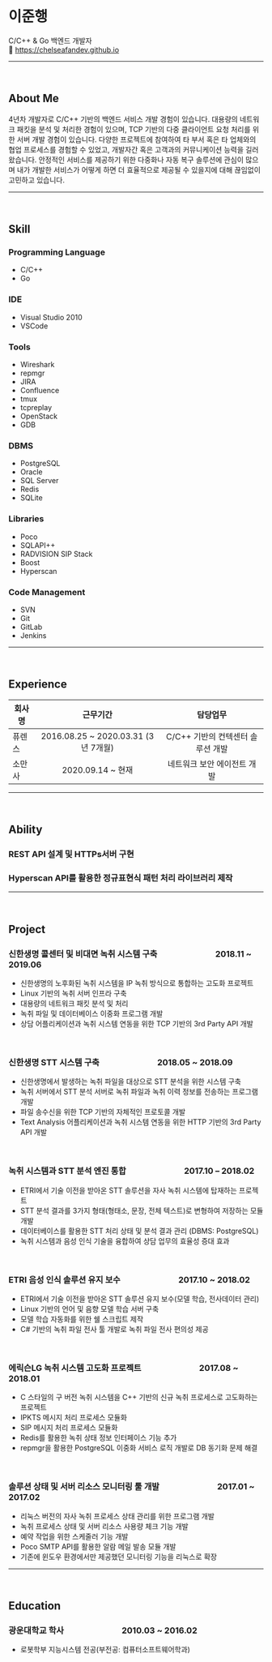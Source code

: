 # 이준행

C/C++ & Go 백엔드 개발자  
:link:  https://chelseafandev.github.io  

---

<br>

## About Me

4년차 개발자로 C/C++ 기반의 백엔드 서비스 개발 경험이 있습니다. 대용량의 네트워크 패킷을 분석 및 처리한 경험이 있으며, TCP 기반의 다중 클라이언트 요청 처리를 위한 서버 개발 경험이 있습니다. 다양한 프로젝트에 참여하여 타 부서 혹은 타 업체와의 협업 프로세스를 경험할 수 있었고, 개발자간 혹은 고객과의 커뮤니케이션 능력을 길러왔습니다. 안정적인 서비스를 제공하기 위한 다중화나 자동 복구 솔루션에 관심이 많으며 내가 개발한 서비스가 어떻게 하면 더 효율적으로 제공될 수 있을지에 대해 끊임없이 고민하고 있습니다.

---

<br>

## Skill

### Programming Language

- C/C++
- Go

### IDE

- Visual Studio 2010
- VSCode

### Tools

- Wireshark
- repmgr
- JIRA
- Confluence
- tmux
- tcpreplay
- OpenStack
- GDB

### DBMS

- PostgreSQL
- Oracle
- SQL Server
- Redis
- SQLite

### Libraries

- Poco
- SQLAPI++
- RADVISION SIP Stack
- Boost
- Hyperscan

### Code Management

- SVN
- Git
- GitLab
- Jenkins

---

<br>

## Experience

|**회사명**|**근무기간**|**담당업무**|
|---|:---:|:---:|
|퓨렌스|2016.08.25 ~ 2020.03.31 (3년 7개월)|C/C++ 기반의 컨텍센터 솔루션 개발|
|소만사|2020.09.14 ~ 현재|네트워크 보안 에이전트 개발|

---

<br>

## Ability

### REST API 설계 및 HTTPs서버 구현

### Hyperscan API를 활용한 정규표현식 패턴 처리 라이브러리 제작

---

<br>

## Project

### 신한생명 콜센터 및 비대면 녹취 시스템 구축　　　　　　　2018.11 ~ 2019.06

- 신한생명의 노후화된 녹취 시스템을 IP 녹취 방식으로 통합하는 고도화 프로젝트
- Linux 기반의 녹취 서버 인프라 구축
- 대용량의 네트워크 패킷 분석 및 처리
- 녹취 파일 및 데이터베이스 이중화 프로그램 개발
- 상담 어플리케이션과 녹취 시스템 연동을 위한 TCP 기반의 3rd Party API 개발

<br>

### 신한생명 STT 시스템 구축　　　　　　　2018.05 ~ 2018.09

- 신한생명에서 발생하는 녹취 파일을 대상으로 STT 분석을 위한 시스템 구축
- 녹취 서버에서 STT 분석 서버로 녹취 파일과 녹취 이력 정보를 전송하는 프로그램 개발
- 파일 송수신을 위한 TCP 기반의 자체적인 프로토콜 개발
- Text Analysis 어플리케이션과 녹취 시스템 연동을 위한 HTTP 기반의 3rd Party API 개발

<br>

### 녹취 시스템과 STT 분석 엔진 통합　　　　　　　2017.10 – 2018.02

- ETRI에서 기술 이전을 받아온 STT 솔루션을 자사 녹취 시스템에 탑재하는 프로젝트
- STT 분석 결과를 3가지 형태(형태소, 문장, 전체 텍스트)로 변형하여 저장하는 모듈 개발
- 데이터베이스를 활용한 STT 처리 상태 및 분석 결과 관리 (DBMS: PostgreSQL)
- 녹취 시스템과 음성 인식 기술을 융합하여 상담 업무의 효율성 증대 효과

<br>

### ETRI 음성 인식 솔루션 유지 보수　　　　　　　2017.10 ~ 2018.02

- ETRI에서 기술 이전을 받아온 STT 솔루션 유지 보수(모델 학습, 전사데이터 관리)
- Linux 기반의 언어 및 음향 모델 학습 서버 구축
- 모델 학습 자동화를 위한 쉘 스크립트 제작
- C# 기반의 녹취 파일 전사 툴 개발로 녹취 파일 전사 편의성 제공

<br>

### 에릭슨LG 녹취 시스템 고도화 프로젝트　　　　　　　2017.08 ~ 2018.01

- C 스타일의 구 버전 녹취 시스템을 C++ 기반의 신규 녹취 프로세스로 고도화하는 프로젝트
- IPKTS 메시지 처리 프로세스 모듈화
- SIP 메시지 처리 프로세스 모듈화
- Redis를 활용한 녹취 상태 정보 인터페이스 기능 추가
- repmgr을 활용한 PostgreSQL 이중화 서비스 로직 개발로 DB 동기화 문제 해결

<br>

### 솔루션 상태 및 서버 리소스 모니터링 툴 개발　　　　　　　2017.01 ~ 2017.02

- 리눅스 버전의 자사 녹취 프로세스 상태 관리를 위한 프로그램 개발
- 녹취 프로세스 상태 및 서버 리소스 사용량 체크 기능 개발
- 예약 작업을 위한 스케줄러 기능 개발
- Poco SMTP API를 활용한 알람 메일 발송 모듈 개발
- 기존에 윈도우 환경에서만 제공했던 모니터링 기능을 리눅스로 확장

---

<br>

## Education

### 광운대학교 학사　　　　　　　2010.03 ~ 2016.02

- 로봇학부 지능시스템 전공(부전공: 컴퓨터소프트웨어학과)

